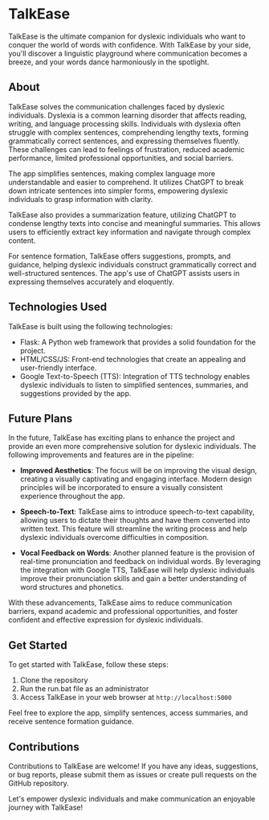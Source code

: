 # TalkEase

TalkEase is the ultimate companion for dyslexic individuals who want to conquer the world of words with confidence. With TalkEase by your side, you'll discover a linguistic playground where communication becomes a breeze, and your words dance harmoniously in the spotlight.

## About

TalkEase solves the communication challenges faced by dyslexic individuals. Dyslexia is a common learning disorder that affects reading, writing, and language processing skills. Individuals with dyslexia often struggle with complex sentences, comprehending lengthy texts, forming grammatically correct sentences, and expressing themselves fluently. These challenges can lead to feelings of frustration, reduced academic performance, limited professional opportunities, and social barriers.

The app simplifies sentences, making complex language more understandable and easier to comprehend. It utilizes ChatGPT to break down intricate sentences into simpler forms, empowering dyslexic individuals to grasp information with clarity.

TalkEase also provides a summarization feature, utilizing ChatGPT to condense lengthy texts into concise and meaningful summaries. This allows users to efficiently extract key information and navigate through complex content.

For sentence formation, TalkEase offers suggestions, prompts, and guidance, helping dyslexic individuals construct grammatically correct and well-structured sentences. The app's use of ChatGPT assists users in expressing themselves accurately and eloquently.

## Technologies Used

TalkEase is built using the following technologies:

- Flask: A Python web framework that provides a solid foundation for the project.
- HTML/CSS/JS: Front-end technologies that create an appealing and user-friendly interface.
- Google Text-to-Speech (TTS): Integration of TTS technology enables dyslexic individuals to listen to simplified sentences, summaries, and suggestions provided by the app.

## Future Plans

In the future, TalkEase has exciting plans to enhance the project and provide an even more comprehensive solution for dyslexic individuals. The following improvements and features are in the pipeline:

- **Improved Aesthetics**: The focus will be on improving the visual design, creating a visually captivating and engaging interface. Modern design principles will be incorporated to ensure a visually consistent experience throughout the app.

- **Speech-to-Text**: TalkEase aims to introduce speech-to-text capability, allowing users to dictate their thoughts and have them converted into written text. This feature will streamline the writing process and help dyslexic individuals overcome difficulties in composition.

- **Vocal Feedback on Words**: Another planned feature is the provision of real-time pronunciation and feedback on individual words. By leveraging the integration with Google TTS, TalkEase will help dyslexic individuals improve their pronunciation skills and gain a better understanding of word structures and phonetics.

With these advancements, TalkEase aims to reduce communication barriers, expand academic and professional opportunities, and foster confident and effective expression for dyslexic individuals.

## Get Started

To get started with TalkEase, follow these steps:

1. Clone the repository
3. Run the run.bat file as an administrator
4. Access TalkEase in your web browser at `http://localhost:5000`

Feel free to explore the app, simplify sentences, access summaries, and receive sentence formation guidance.

## Contributions

Contributions to TalkEase are welcome! If you have any ideas, suggestions, or bug reports, please submit them as issues or create pull requests on the GitHub repository.

Let's empower dyslexic individuals and make communication an enjoyable journey with TalkEase!

